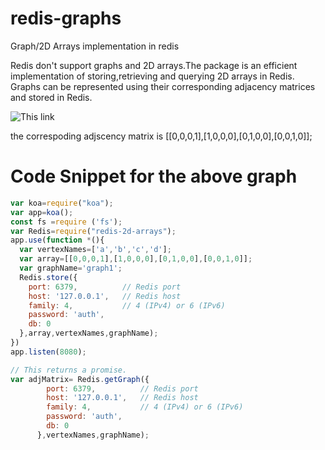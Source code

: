 # redis-graphs
Graph/2D Arrays implementation in redis

Redis don't support graphs and 2D arrays.The package is an efficient implementation of storing,retrieving and querying 2D arrays in Redis.
Graphs can be represented using their corresponding adjacency matrices and stored in Redis.

![This link](http://knsv.github.io/mermaid/live_editor/#/view/Z3JhcGggVEQ7CiAgICBCLS0-QTsKICAgIEEtLT5EOwogICAgRC0tPkM7CiAgICBDLS0-Qjs)

the correspoding adjscency matrix is [[0,0,0,1],[1,0,0,0],[0,1,0,0],[0,0,1,0]];
# Code Snippet for the above graph 
```js
var koa=require("koa");
var app=koa();
const fs =require ('fs');
var Redis=require("redis-2d-arrays");
app.use(function *(){
  var vertexNames=['a','b','c','d']; 
  var array=[[0,0,0,1],[1,0,0,0],[0,1,0,0],[0,0,1,0]];
  var graphName='graph1';
  Redis.store({
    port: 6379,          // Redis port
    host: '127.0.0.1',   // Redis host
    family: 4,           // 4 (IPv4) or 6 (IPv6)
    password: 'auth',
    db: 0
  },array,vertexNames,graphName);
})
app.listen(8080);
```
```js
// This returns a promise.
var adjMatrix= Redis.getGraph({
        port: 6379,          // Redis port
        host: '127.0.0.1',   // Redis host
        family: 4,           // 4 (IPv4) or 6 (IPv6)
        password: 'auth',
        db: 0
      },vertexNames,graphName);
```
